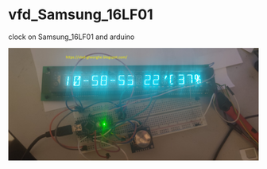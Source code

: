 # vfd_Samsung_16LF01
clock on Samsung_16LF01 and arduino


![poza](https://github.com/vlad-gheorghe/vfd_Samsung_16LF01/blob/main/1642323542361.jpg)
